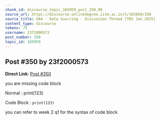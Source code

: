 ```yaml
---
chunk_id: discourse_topic_165959_post_350_00
source_url: https://discourse.onlinedegree.iitm.ac.in/t/165959/350
source_title: GA4 - Data Sourcing - Discussion Thread [TDS Jan 2025]
content_type: discourse
tokens: 75
username: 23f2000573
post_number: 350
topic_id: 165959
---
```


## Post #350 by 23f2000573

**Direct Link**: [Post #350](https://discourse.onlinedegree.iitm.ac.in/t/165959/350)

you are missing code block

Normal : print(123)

Code Block : `print(123)`

you can refer to week 2 q1 for the syntax of code block
